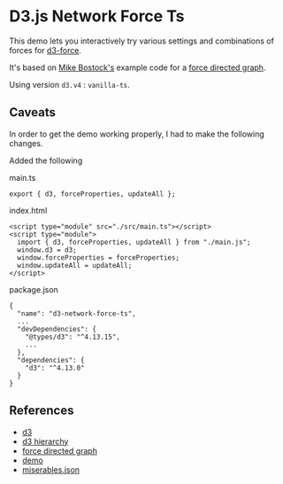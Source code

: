 # D3.js Network Force Ts

This demo lets you interactively try various settings and combinations of forces for [d3-force](https://github.com/d3/d3-force).

It's based on [Mike Bostock's](https://bost.ocks.org/) example code for a [force directed graph](http://bl.ocks.org/mbostock/2675ff61ea5e063ede2b5d63c08020c7).

Using version `d3.v4` : `vanilla-ts`.

## Caveats

In order to get the demo working properly, I had to make the following changes.

Added the following 

main.ts
```
export { d3, forceProperties, updateAll };
```

index.html
```
<script type="module" src="./src/main.ts"></script>
<script type="module">
  import { d3, forceProperties, updateAll } from "./main.js";
  window.d3 = d3;
  window.forceProperties = forceProperties;
  window.updateAll = updateAll;
</script>
```

package.json
```
{
  "name": "d3-network-force-ts",
  ...
  "devDependencies": {
    "@types/d3": "^4.13.15",
    ...
  },
  "dependencies": {
    "d3": "^4.13.0"
  }
}
```

## References

* [d3](https://d3js.org)
* [d3 hierarchy](https://d3js.org/d3-hierarchy)
* [force directed graph](https://observablehq.com/@d3/force-directed-graph/2)
* [demo](https://gist.github.com/steveharoz/8c3e2524079a8c440df60c1ab72b5d03)
* [miserables.json](https://gist.githubusercontent.com/steveharoz/8c3e2524079a8c440df60c1ab72b5d03/raw/7c039c6b78eea9c97ce763e5fddbfa47c99661f9/miserables.json)
